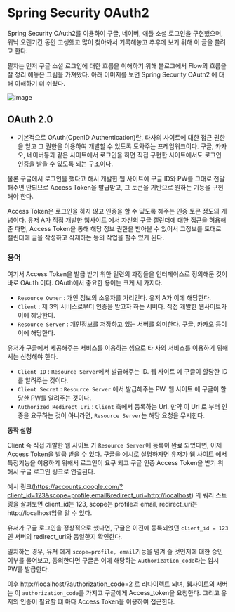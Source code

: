 # Spring Security OAuth2

  Spring Security OAuth2를 이용하여 구글, 네이버, 애플 소셜 로그인을 구현했으며, 워낙 오랜기간 동안 고생했고 많이 찾아봐서 기록해놓고 추후에 보기 위해 이 글을 쓸려고 한다.
  
  
  필자는 먼저 구글 소셜 로그인에 대한 흐름을 이해하기 위해 블로그에서 Flow의 흐름을 잘 정리 해놓은 그림을 가져왔다. 아래 이미지를 보면 Spring Security OAuth2 에 대해 이해하기 더 쉬웠다.
  
  ![image](https://blog.kakaocdn.net/dn/bhP40i/btqIKqwlE9g/5RLgQYGe2zM79ex2Td7iRK/img.png)
  
  
  ## OAuth 2.0
  
   - 기본적으로 OAuth(OpenID Authentication)란, 타사의 사이트에 대한 접근 권한을 얻고 그 권한을 이용하여 개발할 수 있도록 도와주는 프레임워크이다. 구글, 카카오, 네이버등과 같은 사이트에서
    로그인을 하면 직접 구현한 사이트에서도 로그인 인증을 받을 수 있도록 되는 구조이다.
    
   물론 구글에서 로그인을 했다고 해서 개발한 웹 사이트에 구글 ID와 PW를 그대로 전달해주면 안되므로 Access Token을 발급받고, 그 토큰을 기반으로 원하는 기능을 구현해야 한다.
   
   Access Token은 로그인을 하지 않고 인증을 할 수 있도록 해주는 인증 토큰 정도의 개념이다. 유저 A가 직접 개발한 웹사이트 에서 자신의 구글 캘린더에 대한 접근을 허용해준 다면, Access Token을 통해
   해당 정보 권한을 받아올 수 있어서 그정보를 토대로 캘린더에 글을 작성하고 삭제하는 등의 작업을 할수 있게 된다.
   
   ### 용어
   
   여기서 Access Token을 발급 받기 위한 일련의 과정들을 인터페이스로 정의해둔 것이 바로 OAuth 이다. OAuth에서 중요한 용어는 크게 세 가지다.
   
   - `Resource Owner` : 개인 정보의 소유자를 가리킨다. 유저 A가 이에 해당한다.
   - `Client` : 제 3의 서비스로부터 인증을 받고자 하는 서버다. 직접 개발한 웹사이트가 이에 해당한다.
   - `Resource Server` : 개인정보를 저장하고 있는 서버를 의미한다. 구글, 카카오 등이 이에 해당한다.


  유저가 구글에서 제공해주는 서비스를 이용하는 셈으로 타 사의 서비스를 이용하기 위해서는 신청해야 한다.
  
  - `Client ID` : `Resource Server`에서 발급해주는 ID. 웹 사이트 에 구글이 할당한 ID를 알려주는 것이다.
  - `Client Secret` : `Resource Server` 에서 발급해주는 PW. 웹 사이트 에 구글이 할당한 PW를 알려주는 것이다.
  - `Authorized Redirect Uri` : `Client` 측에서 등록하는 Url. 만약 이 Uri 로 부터 인증을 요구하는 것이 아니라면, `Resource Server`는 해당 요청을 무시한다.
  
  
 __동작 설명__
 
 Client 즉 직접 개발한 웹 사이트 가 `Resource Server`에 등록이 완료 되었다면, 이제 Access Token을 발급 받을 수 있다. 구글을 예시로 설명하자면 
 유저가 웹 사이트 에서 특정기능을 이용하기 위해서 로그인이 요구 되고 구글 인증 Access Token을 받기 위해서 구글 로그인 링크로 연결된다.
 
 예시 링크(https://accounts.google.com/?client_id=123&scope=profile,email&redirect_uri=http://localhost) 의 쿼리 스트링을 살펴보면 client_id는 123, scope는 profile과 email, redirect_uri는 http://localhost임을 알 수 있다. 
 
 유저가 구글 로그인을 정상적으로 했다면, 구글은 이전에 등록되었던 `client_id = 123`인 서버의 redirect_uri와 동일한지 확인한다.
 
 일치하는 경우, 유저 에게 `scope=profile, email`기능을 넘겨 줄 것인지에 대한 승인 여부를 물어보고, 동의한다면 구글은 이에 해당하는 `Authorization_code`라는 임시 PW를 발급한다.
 
 이후 http://localhost/?authorization_code=2 로 리다이렉트 되며, 웹사이트의 서버는 이 `authorization_code`를 가지고 구글에게 Access_token을 요청한다. 그리고 유저의 인증이 필요할 떄 마다 Access Token을 이용하여 접근한다.
 
 
 


  
